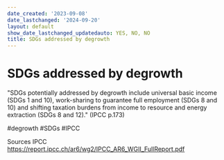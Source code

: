 ```yaml
---
date_created: '2023-09-08'
date_lastchanged: '2024-09-20'
layout: default
show_date_lastchanged_updatedauto: YES, NO, NO
title: SDGs addressed by degrowth
---
```

# SDGs addressed by degrowth

"SDGs potentially addressed by degrowth include universal basic income (SDGs 1 and 10), work-sharing to guarantee full employment (SDGs 8 and 10) and shifting taxation burdens from income to resource and energy extraction (SDGs 8 and 12)." (IPCC p.173)

#degrowth #SDGs #IPCC


Sources
IPCC https://report.ipcc.ch/ar6/wg2/IPCC_AR6_WGII_FullReport.pdf